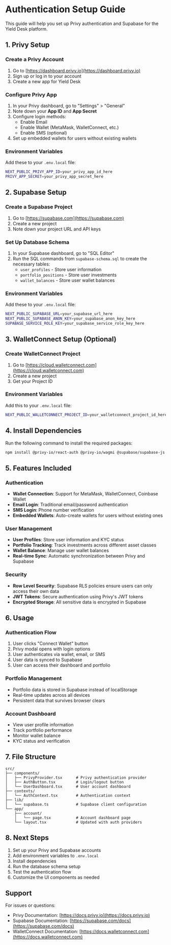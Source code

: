 # Authentication Setup Guide

This guide will help you set up Privy authentication and Supabase for the Yield Desk platform.

## 1. Privy Setup

### Create a Privy Account
1. Go to [https://dashboard.privy.io](https://dashboard.privy.io)
2. Sign up or log in to your account
3. Create a new app for Yield Desk

### Configure Privy App
1. In your Privy dashboard, go to "Settings" > "General"
2. Note down your **App ID** and **App Secret**
3. Configure login methods:
   - Enable Email
   - Enable Wallet (MetaMask, WalletConnect, etc.)
   - Enable SMS (optional)
4. Set up embedded wallets for users without existing wallets

### Environment Variables
Add these to your `.env.local` file:
```bash
NEXT_PUBLIC_PRIVY_APP_ID=your_privy_app_id_here
PRIVY_APP_SECRET=your_privy_app_secret_here
```

## 2. Supabase Setup

### Create a Supabase Project
1. Go to [https://supabase.com](https://supabase.com)
2. Create a new project
3. Note down your project URL and API keys

### Set Up Database Schema
1. In your Supabase dashboard, go to "SQL Editor"
2. Run the SQL commands from `supabase-schema.sql` to create the necessary tables:
   - `user_profiles` - Store user information
   - `portfolio_positions` - Store user investments
   - `wallet_balances` - Store user wallet balances

### Environment Variables
Add these to your `.env.local` file:
```bash
NEXT_PUBLIC_SUPABASE_URL=your_supabase_url_here
NEXT_PUBLIC_SUPABASE_ANON_KEY=your_supabase_anon_key_here
SUPABASE_SERVICE_ROLE_KEY=your_supabase_service_role_key_here
```

## 3. WalletConnect Setup (Optional)

### Create WalletConnect Project
1. Go to [https://cloud.walletconnect.com](https://cloud.walletconnect.com)
2. Create a new project
3. Get your Project ID

### Environment Variables
Add this to your `.env.local` file:
```bash
NEXT_PUBLIC_WALLETCONNECT_PROJECT_ID=your_walletconnect_project_id_here
```

## 4. Install Dependencies

Run the following command to install the required packages:

```bash
npm install @privy-io/react-auth @privy-io/wagmi @supabase/supabase-js @supabase/auth-helpers-nextjs wagmi viem @tanstack/react-query --legacy-peer-deps
```

## 5. Features Included

### Authentication
- **Wallet Connection**: Support for MetaMask, WalletConnect, Coinbase Wallet
- **Email Login**: Traditional email/password authentication
- **SMS Login**: Phone number verification
- **Embedded Wallets**: Auto-create wallets for users without existing ones

### User Management
- **User Profiles**: Store user information and KYC status
- **Portfolio Tracking**: Track investments across different asset classes
- **Wallet Balance**: Manage user wallet balances
- **Real-time Sync**: Automatic synchronization between Privy and Supabase

### Security
- **Row Level Security**: Supabase RLS policies ensure users can only access their own data
- **JWT Tokens**: Secure authentication using Privy's JWT tokens
- **Encrypted Storage**: All sensitive data is encrypted in Supabase

## 6. Usage

### Authentication Flow
1. User clicks "Connect Wallet" button
2. Privy modal opens with login options
3. User authenticates via wallet, email, or SMS
4. User data is synced to Supabase
5. User can access their dashboard and portfolio

### Portfolio Management
- Portfolio data is stored in Supabase instead of localStorage
- Real-time updates across all devices
- Persistent data that survives browser clears

### Account Dashboard
- View user profile information
- Track portfolio performance
- Monitor wallet balance
- KYC status and verification

## 7. File Structure

```
src/
├── components/
│   ├── PrivyProvider.tsx      # Privy authentication provider
│   ├── AuthButton.tsx         # Login/logout button
│   └── UserDashboard.tsx      # User account dashboard
├── contexts/
│   └── AuthContext.tsx        # Authentication context
├── lib/
│   └── supabase.ts            # Supabase client configuration
└── app/
    ├── account/
    │   └── page.tsx           # Account dashboard page
    └── layout.tsx             # Updated with auth providers
```

## 8. Next Steps

1. Set up your Privy and Supabase accounts
2. Add environment variables to `.env.local`
3. Install dependencies
4. Run the database schema setup
5. Test the authentication flow
6. Customize the UI components as needed

## Support

For issues or questions:
- Privy Documentation: [https://docs.privy.io](https://docs.privy.io)
- Supabase Documentation: [https://supabase.com/docs](https://supabase.com/docs)
- WalletConnect Documentation: [https://docs.walletconnect.com](https://docs.walletconnect.com)
